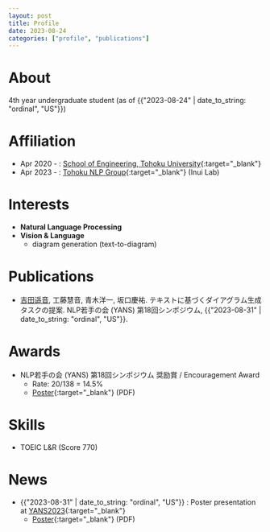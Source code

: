 ```yaml
---
layout: post
title: Profile
date: 2023-08-24
categories: ["profile", "publications"]
---
```


# About

4th year undergraduate student (as of {{"2023-08-24" | date_to_string: "ordinal", "US"}})


# Affiliation

- Apr 2020 - : [School of Engineering, Tohoku University][Tohoku University]{:target="_blank"}
- Apr 2023 - : [Tohoku NLP Group][Tohoku NLP]{:target="_blank"} (Inui Lab)


# Interests

- **Natural Language Processing**
- **Vision & Language**
  - diagram generation (text-to-diagram)


# Publications

- [吉田遥音][TOP], 工藤慧音, 青木洋一, 坂口慶祐. テキストに基づくダイアグラム生成タスクの提案. NLP若手の会 (YANS) 第18回シンポジウム, {{"2023-08-31" | date_to_string: "ordinal", "US"}}.


# Awards

- NLP若手の会 (YANS) 第18回シンポジウム 奨励賞 / Encouragement Award
  - Rate: 20/138 = 14.5%
  - [Poster][Poster]{:target="_blank"} (PDF)


# Skills

- TOEIC L&R (Score 770)


# News

- {{"2023-08-31" | date_to_string: "ordinal", "US"}} : Poster presentation at [YANS2023][YANS2023]{:target="_blank"}
  - [Poster][Poster]{:target="_blank"} (PDF)


<!-- Links -->
<!-- Affiliation -->
[Tohoku University]: https://www.eng.tohoku.ac.jp/{:target="_blank"}
[Tohoku NLP]: https://www.nlp.ecei.tohoku.ac.jp/
<!-- Publications -->
[TOP]: https://haruto2001.github.io/
<!-- Awards -->
[Poster]: {{site.baseurl}}/assets/images/YANS2023.pdf
<!-- News -->
[YANS2023]: https://yans.anlp.jp/entry/yans2023